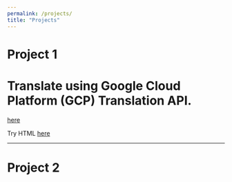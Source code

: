 ```yaml
---
permalink: /projects/
title: "Projects"
---
```


# Project 1 	 	 	
# Translate using Google Cloud Platform (GCP) Translation API.  		
[here](/assets/md_pages/gcp_translate.md)

Try HTML [here](/assets/md_pages/01_stataR.html)


------------------------------------------------		

# Project 2



